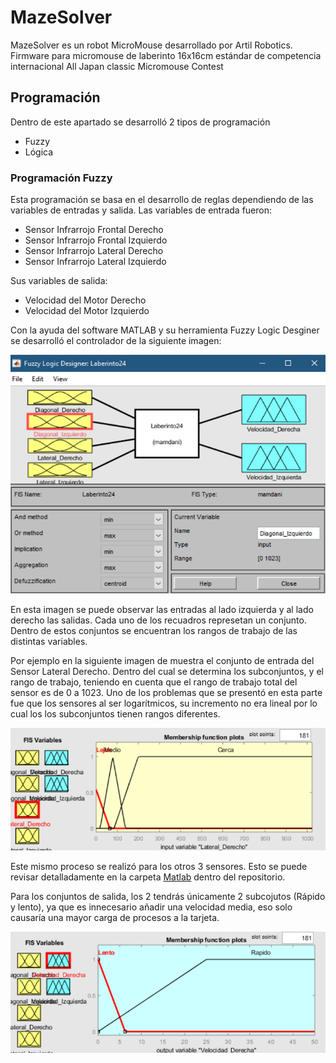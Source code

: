 # MazeSolver
MazeSolver es un robot MicroMouse desarrollado por Artil Robotics. Firmware para micromouse de laberinto 16x16cm estándar de competencia internacional All Japan classic Micromouse Contest

## Programación
Dentro de este apartado se desarrolló 2 tipos de programación
- Fuzzy
- Lógica

### Programación Fuzzy
Esta programación se basa en el desarrollo de reglas dependiendo de las variables de entradas y salida.
Las variables de entrada fueron:
- Sensor Infrarrojo Frontal Derecho 
- Sensor Infrarrojo Frontal Izquierdo
- Sensor Infrarrojo Lateral Derecho 
- Sensor Infrarrojo Lateral Izquierdo

Sus variables de salida:
- Velocidad del Motor Derecho
- Velocidad del Motor Izquierdo

Con la ayuda del software MATLAB y su herramienta Fuzzy Logic Desginer se desarrolló el controlador de la siguiente imagen:

![Pantalla Principal](https://github.com/ArtilRobotics/MazeSolver/blob/main/image/Pantalla%20Principal%20Fuzzy%20Logic%20Designer.png)

En esta imagen se puede observar las entradas al lado izquierda y al lado derecho las salidas. Cada uno de los recuadros represetan un conjunto. Dentro de estos conjuntos se encuentran los rangos de trabajo de las distintas variables.

Por ejemplo en la siguiente imagen de muestra el conjunto de entrada del Sensor Lateral Derecho. Dentro del cual se determina los subconjuntos, y el rango de trabajo, teniendo en cuenta que el rango de trabajo total del sensor es de 0 a 1023. Uno de los problemas que se presentó en esta parte fue que los sensores al ser logarítmicos, su incremento no era lineal por lo cual los los subconjuntos tienen rangos diferentes.

![Sensor Lateral Derecho](https://github.com/ArtilRobotics/MazeSolver/blob/main/image/Conjunto%20Sensor%20Lateral%20Derecho.png)

Este mismo proceso se realizó para los otros 3 sensores. Esto se puede revisar detalladamente en la carpeta [Matlab](https://github.com/ArtilRobotics/MazeSolver/tree/main/Matlab/Intento%2029) dentro del repositorio.

Para los conjuntos de salida, los 2 tendrás únicamente 2 subcojutos (Rápido y lento), ya que es innecesario añadir una velocidad media, eso solo causaría una mayor carga de procesos a la tarjeta.

![Velocidad Motor Derecho](https://github.com/ArtilRobotics/MazeSolver/blob/main/image/Velocidad%20Motor%20Derecho.png)
